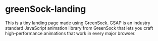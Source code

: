 # greenSock-landing
This is a tiny landing page made using GreenSock. 
GSAP is an industry standard JavaScript animation library from GreenSock that lets you craft high-performance animations that work in every major browser.
